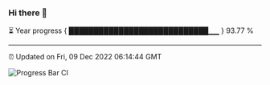 ### Hi there 👋

⏳ Year progress { ████████████████████████████▁▁ } 93.77 %

---

⏰ Updated on Fri, 09 Dec 2022 06:14:44 GMT

![Progress Bar CI](https://github.com/liununu/liununu/workflows/Progress%20Bar%20CI/badge.svg)
